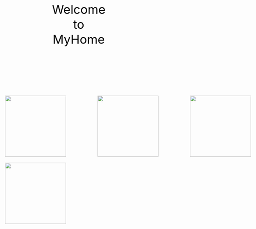 <html>
<heah>
  <meta charset="utf-8"></meat>
  <style type="text/css">
  .head{
      color:black;font-size:40px;text-align:center;padding:150px;
  }
  .content{
      width:1200px;margin-left:atuo;margin-right:auto;
    }
  .box{
      width:280px;padding:5px;margin:5px;backgrond-color:witch;
      display:inline-block;vertical-align:top;
    }
   </style>
</head>
<body style="margin:0px;">
  <div class="head">Welcome to MyHome</div>
  <div class="content">
      <div class="box">
        <img src="https://photo.travelking.com.tw/scenery/36C8FB62-5AFB-4249-B911-EE7AEA50B6BB_e.jpg" height=200px/>
      </div>
      <div class="box">
        <img src="https://www.alberthsieh.com/wp-content/uploads/flickr/19436420784_b8c64408d4_b.jpg" height=200px/>
      </div>      
      <div class="box">
        <img src="https://travel.taichung.gov.tw/Utility/DisplayImage?id=27960&rnd=1542692405390" height=200px/>
      </div>
      <div class="box"> 
        <img src="https://img.ltn.com.tw/Upload/news/600/2019/05/01/202.jpg" height=200px/>
      </div>
  </div>
</body>
</html>


